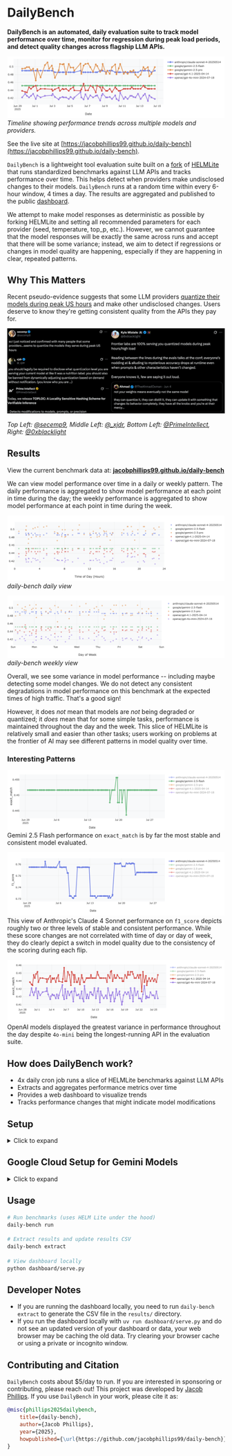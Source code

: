 # DailyBench

**DailyBench is an automated, daily evaluation suite to track model performance over time, monitor for regression during peak load periods, and detect quality changes across flagship LLM APIs.**

![Daily Bench Timeline View](assets/daily-bench-timeline.png)
*Timeline showing performance trends across multiple models and providers.*


See the live site at [https://jacobphillips99.github.io/daily-bench](https://jacobphillips99.github.io/daily-bench).

`DailyBench` is a lightweight tool evaluation suite built on a [fork](https://github.com/jacobphillips99/helm) of [HELMLite](https://crfm.stanford.edu/helm/lite/latest/) that runs standardized benchmarks against LLM APIs and tracks performance over time. This helps detect when providers make undisclosed changes to their models. `DailyBench` runs at a random time within every 6-hour window, 4 times a day. The results are aggregated and published to the public [dashboard](https://jacobphillips99.github.io/daily-bench).

We attempt to make model responses as deterministic as possible by forking HELMLite and setting all recommended parameters for each provider (seed, temperature, top_p, etc.). However, we cannot guarantee that the model responses will be exactly the same across runs and accept that there will be some variance; instead, we aim to detect if regressions or changes in model quality are happening, especially if they are happening in clear, repeated patterns.

## Why This Matters

Recent pseudo-evidence suggests that some LLM providers [quantize their models during peak US hours](https://x.com/secemp9/status/1931244386743894194) and make other undisclosed changes. Users deserve to know they're getting consistent quality from the APIs they pay for.

![Tweets about LLM API quality changes](assets/daily_bench_tweets.png)

*Top Left: [@secemp9](https://x.com/secemp9/status/1931244386743894194), Middle Left: [@_xjdr](https://x.com/_xjdr/status/1931068996092334274), Bottom Left: [@PrimeIntellect](https://x.com/PrimeIntellect/status/1884343700245074092), Right: [@0xblacklight](https://x.com/0xblacklight/status/1931098104411103576)*

## Results

View the current benchmark data at: **[jacobphillips99.github.io/daily-bench](https://jacobphillips99.github.io/daily-bench)**

We can view model performance over time in a daily or weekly pattern. The daily performance is aggregated to show model performance at each point in time during the day; the weekly performance is aggregated to show model performance at each point in time during the week.

![Daily Bench Daily View](assets/daily-bench-daily-view.png)
*daily-bench daily view*

![Daily Bench Weekly View](assets/daily-bench-weekly-view.png)
*daily-bench weekly view*

Overall, we see some variance in model performance -- including maybe detecting some model changes. We do not detect any consistent degradations in model performance on this benchmark at the expected times of high traffic. That's a good sign!

However, it does *not* mean that models are *not* being degraded or quantized; it *does* mean that for some simple tasks, performance is maintained throughout the day and the week. This slice of HELMLite is relatively small and easier than other tasks; users working on problems at the frontier of AI may see different patterns in model quality over time.

### Interesting Patterns
![Gemini 2.5 Flash Consistency](assets/gemini_consistency.png)
Gemini 2.5 Flash performance on `exact_match` is by far the most stable and consistent model evaluated.

![Anthropic Claude 4 Sonnet Switch](assets/anthropic_switch.png)
This view of Anthropic's Claude 4 Sonnet performance on `f1_score` depicts roughly two or three levels of stable and consistent performance. While these score changes are not correlated with time of day or day of week, they do clearly depict a switch in model quality due to the consistency of the scoring during each flip.

![OpenAI Variance](assets/openai_variance.png)
OpenAI models displayed the greatest variance in performance throughout the day despite `4o-mini` being the longest-running API in the evaluation suite.


## How does DailyBench work?
- 4x daily cron job runs a slice of HELMLite benchmarks against LLM APIs
- Extracts and aggregates performance metrics over time
- Provides a web dashboard to visualize trends
- Tracks performance changes that might indicate model modifications

## Setup
<details>
<summary>Click to expand</summary>

```bash
# install uv
curl -LsSf https://astral.sh/uv/install.sh | sh

# clone repo
git clone https://github.com/jacobphillips99/daily-bench.git
cd daily-bench

# install dependencies
uv sync

# activate uv env
source .venv/bin/activate
# or prepend commands with `uv run`

# Install the package in editable mode (so the CLI is on PATH)
uv pip install -e .
# or
pip install -e .
```
</details>

## Google Cloud Setup for Gemini Models

<details>
<summary>Click to expand</summary>

To use Gemini models via Vertex AI, you need to set up Google Cloud authentication:

### 1. Create a Service Account

```bash
# Set your Google Cloud project ID
export PROJECT_ID="your-project-id"

# Create a service account
gcloud iam service-accounts create daily-bench-sa \
    --description="Service account for daily-bench GitHub Actions" \
    --display-name="Daily Bench Service Account"
```

### 2. Grant Required Permissions

```bash
# Grant Vertex AI permissions
gcloud projects add-iam-policy-binding $PROJECT_ID \
    --member="serviceAccount:daily-bench-sa@$PROJECT_ID.iam.gserviceaccount.com" \
    --role="roles/aiplatform.user"

# Optional: Grant additional permissions if needed
gcloud projects add-iam-policy-binding $PROJECT_ID \
    --member="serviceAccount:daily-bench-sa@$PROJECT_ID.iam.gserviceaccount.com" \
    --role="roles/ml.developer"
```

### 3. Create and Download Service Account Key

```bash
# Create and download the service account key
gcloud iam service-accounts keys create ~/daily-bench-key.json \
    --iam-account=daily-bench-sa@$PROJECT_ID.iam.gserviceaccount.com
```

### 4. Set Up GitHub Secrets

In your GitHub repository settings, add these secrets:

- `GCP_SA_KEY`: The complete contents of the `~/daily-bench-key.json` file
- `GOOGLE_CLOUD_PROJECT`: Your Google Cloud project ID


**Note:** You may also need to enable the Cloud Resource Manager API via the [Google Cloud Console](https://console.cloud.google.com/apis/library/cloudresourcemanager.googleapis.com) if you encounter authentication errors.

**Important Notes:**
- Do NOT use your `~/.config/gcloud/application_default_credentials.json` file - this contains user OAuth credentials, not service account credentials
- The service account key JSON should have `"type": "service_account"` in it
- Keep your service account key secure and never commit it to version control

</details>

## Usage
```bash
# Run benchmarks (uses HELM Lite under the hood)
daily-bench run

# Extract results and update results CSV
daily-bench extract

# View dashboard locally
python dashboard/serve.py
```


## Developer Notes
- If you are running the dashboard locally, you need to run `daily-bench extract` to generate the CSV file in the `results/` directory.
- If you run the dashboard locally with `uv run dashboard/serve.py` and do not see an updated version of your dashboard or data, your web browser may be caching the old data. Try clearing your browser cache or using a private or incognito window.

## Contributing and Citation
`DailyBench` costs about $5/day to run. If you are interested in sponsoring or contributing, please reach out! This project was developed by [Jacob Phillips](https://jacobdphillips.com/). If you use `DailyBench` in your work, please cite it as:

```bibtex
@misc{phillips2025dailybench,
    title={daily-bench},
    author={Jacob Phillips},
    year={2025},
    howpublished={\url{https://github.com/jacobphillips99/daily-bench}}
}
```
